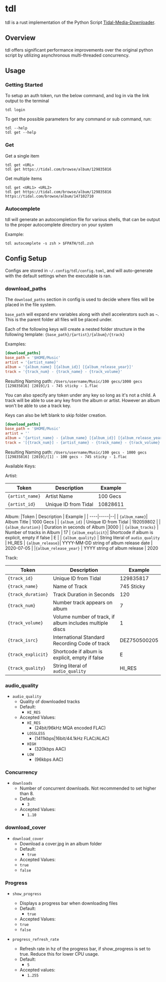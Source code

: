 # tdl
tdl is a rust implementation of the Python Script [Tidal-Media-Downloader](https://github.com/yaronzz/Tidal-Media-Downloader).

## Overview 

tdl offers significant performance improvements over the original python script by utilizing asynchronous multi-threaded concurrency.

## Usage

### Getting Started

To setup an auth token, run the below command, and log in via the link output to the terminal

```
tdl login
```

To get the possible parameters for any command or sub command, run:

```
tdl --help
tdl get --help
```

### Get

Get a single item

```
tdl get <URL>
tdl get https://tidal.com/browse/album/129835816
```

Get multiple items
```
tdl get <URL1> <URL2> 
tdl get https://tidal.com/browse/album/129835816 https://tidal.com/browse/album/147102710  
```


### Autocomplete

tdl will generate an autocompletion file for various shells, that can be output to the proper autocomplete directory on your system

Example:
```
tdl autocomplete -s zsh > $FPATH/tdl.zsh
```

## Config Setup

Configs are stored in `~/.config/tdl/config.toml`, and will auto-generate with the default settings when the executable is ran. 

### download_paths

The `download_paths` section in config is used to decide where files will be placed in the file system.



`base_path` will expand env variables along with shell accelerators such as `~`. This is the parent folder all files will be placed under.

Each of the following keys will create a nested folder structure in the following template:
`{base_path}/{artist}/{album}/{track}`


Examples: 

``` toml
[download_paths]
base_path = '$HOME/Music'
artist = '{artist_name}'
album = '{album_name} [{album_id}] [{album_release_year}]'
track = '{track_num} - {track_name} - {track_volume}'
```
Resulting Naming path:
`/Users/username/Music/100 gecs/1000 gecs [129835816] [2019]/1 - 745 sticky - 1.flac`

You can also specify any token under any key so long as it's not a child. A track will be able to use any key from the album or artist. However an album won't be able to use a track key.

Keys can also be left blank to skip folder creation.

``` toml
[download_paths]
base_path = '$HOME/Music'
artist = ''
album = '{artist_name} - {album_name} [{album_id}] [{album_release_year}]'
track = '[{track_num}] - {artist_name} - {track_name} - {track_volume}'
```

Resulting Naming path:
`/Users/username/Music/100 gecs - 1000 gecs [129835816] [2019]/[1] - 100 gecs - 745 sticky - 1.flac`

Available Keys:

Artist:

|Token | Description | Example |
| ----|-----|--|
| `{artist_name}`| Artist Name| 100 Gecs
| `{artist_id}` |  Unique ID from Tidal | 10828611

Album:
|Token | Description | Example |
| ----|-----|--|
| `{album_name}`| Album Title | 1000 Gecs |
| `{album_id}` | Unique ID from Tidal | 192059802   |
| `{album_duration}` | Duration in seconds of Album |3000 | 
| `{album_tracks}` | Number of tracks in Album | 17
| `{album_explicit}`| Shortcode if album is explicit, empty if false | E |
| `{album_quality}` | String literal of `audio_quality` | HI_RES
| `{album_release}`| YYYY-MM-DD string of album release date | 2020-07-05 |
|`{album_release_year}` | YYYY string of album release | 2020 

Track: 

|Token | Description | Example |
| ----|-----|--|
  | `{track_id}` | Unique ID from Tidal | 129835817
  | `{track_name}` | Name of Track | 745 Sticky 
  | `{track_duration}` | Track Duration in Seconds | 120
  | `{track_num}` | Number track appears on album | 7 
  | `{track_volume}` | Volume number of track, if album includes multiple discs | 1 
  | `{track_isrc}` | International Standard Recording Code of track | DEZ750500205
  | `{track_explicit}` | Shortcode if album is explicit, empty if false  | E
  | `{track_quality}` | String literal of `audio_quality` | HI_RES


### audio_quality

- `audio_quality` 
  - Quality of downloaded tracks
  - Default:
    - `HI_RES`
  - Accepted Values:
    - `HI_RES` 
      - (24bit/96kHz MQA encoded FLAC)
    - `LOSSLESS` 
      - (1411kbps|16bit/44.1kHz FLAC/ALAC)
    - `HIGH` 
      - (320kbps AAC)
    - `LOW` 
      - (96kbps AAC)

### Concurrency

- `downloads`
    - Number of concurrent downloads. Not recommended to set higher than 8.
    - Default:
        - `3`
    - Accepted Values:
        - `1`..`10`


### download_cover

- `download_cover` 
  - Download a cover.jpg in an album folder
  - Default: 
    - `true`
  - Accepted Values: 
  - `true`
  - `false`

### Progress

- `show_progress`
  - Displays a progress bar when downloading files
  - Default: 
    - `true`
  - Accepted Values: 
  - `true`
  - `false`

- `progress_refresh_rate` 
  - Refresh rate in hz of the progress bar, if show_progress is set to true. Reduce this for lower CPU usage. 
  - Default:
    -  `5`
  - Accepted values: 
    - `1`..`255`
